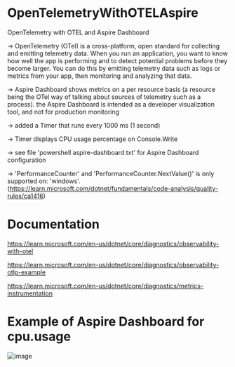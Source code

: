 # OpenTelemetryWithOTELAspire
OpenTelemetry with OTEL and Aspire Dashboard

-> OpenTelemetry (OTel) is a cross-platform, open standard for collecting and emitting telemetry data.
When you run an application, you want to know how well the app is performing and to detect potential problems before they become larger. You can do this by emitting telemetry data such as logs or metrics from your app, then monitoring and analyzing that data.

-> Aspire Dashboard shows metrics on a per resource basis (a resource being the OTel way of talking about sources of telemetry such as a process). the Aspire Dashboard is intended as a developer visualization tool, and not for production monitoring

-> added a Timer that runs every 1000 ms (1 second)

-> Timer displays CPU usage percentage on Console.Write

-> see file 'powershell aspire-dashboard.txt' for Aspire Dashboard configuration

-> 'PerformanceCounter' and 'PerformanceCounter.NextValue()' is only supported on: 'windows'. (https://learn.microsoft.com/dotnet/fundamentals/code-analysis/quality-rules/ca1416)


# Documentation
https://learn.microsoft.com/en-us/dotnet/core/diagnostics/observability-with-otel

https://learn.microsoft.com/en-us/dotnet/core/diagnostics/observability-otlp-example

https://learn.microsoft.com/en-us/dotnet/core/diagnostics/metrics-instrumentation



# Example of Aspire Dashboard for cpu.usage



![image](https://github.com/user-attachments/assets/fb590b92-d264-4034-9bf4-bf942f04fb7f)

